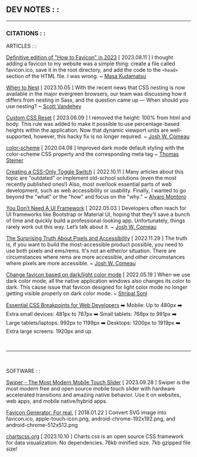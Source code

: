## DEV NOTES : :

---

### CITATIONS : :

ARTICLES : :

[Definitive edition of "How to Favicon" in 2023](https://dev.to/masakudamatsu/favicon-nightmare-how-to-maintain-sanity-3al7) [ 2023.08.11 ]
I thought adding a favicon to my website was a simple thing: create a file called favicon.ico, save it in the root directory, and add the code to the `<head>` section of the HTML file. I was wrong. ~ [Masa Kudamatsu](https://dev.to/masakudamatsu)

[When to Nest](https://cloudfour.com/thinks/when-to-nest-css/) [ 2023.10.05 ]
With the recent news that CSS nesting is now available in the major evergreen browsers, our team was discussing how it differs from nesting in Sass, and the question came up — When should you use nesting? ~ [Scott Vandehey](https://cloudfour.com/is/scott/)

[Custom CSS Reset](https://www.joshwcomeau.com/css/custom-css-reset/) [ 2023.06.09 ]
I removed the height: 100% from html and body. This rule was added to make it possible to use percentage-based heights within the application. Now that dynamic viewport units are well-supported, however, this hacky fix is no longer required. ~ [Josh W. Comeau](https://www.joshwcomeau.com/)

[color-scheme](https://web.dev/articles/color-scheme) [ 2020.04.08 ]
Improved dark mode default styling with the color-scheme CSS property and the corresponding meta tag ~ [Thomas Steiner](https://blog.tomayac.com/)

[Creating a CSS-Only Toggle Switch](https://alvaromontoro.com/blog/68017/creating-a-css-only-toggle-switch) [ 2022.10.11 ]
Many articles about this topic are "outdated" or implement old-school solutions (even the most recently published ones!) Also, most overlook essential parts of web development, such as web accessibility or usability. Finally, I wanted to go beyond the "what" or the "how" and focus on the "why." ~ [Alvaro Montoro](https://alvaromontoro.com/)

[You Don’t Need A UI Framework](https://www.smashingmagazine.com/2022/05/you-dont-need-ui-framework/) [ 2022.05.03 ]
Developers often reach for UI frameworks like Bootstrap or Material UI, hoping that they’ll save a bunch of time and quickly build a professional-looking app. Unfortunately, things rarely work out this way. Let’s talk about it. ~ [Josh W. Comeau](https://www.smashingmagazine.com/author/josh-comeau/)

[The Surprising Truth About Pixels and Accessibility](https://www.joshwcomeau.com/css/surprising-truth-about-pixels-and-accessibility/) [ 2022.11.29 ]
The truth is, if you want to build the most-accessible product possible, you need to use both pixels and ems/rems. It's not an either/or situation. There are circumstances where rems are more accessible, and other circumstances where pixels are more accessible. ~ [Josh W. Comeau](https://www.joshwcomeau.com/)

[Change favicon based on dark/light color mode](https://www.codewithshripal.com/tips/css/change-favicon-based-on-dark-light-mode) [ 2022.05.19 ]
When we use dark color mode, all the native application windows also changes its color to dark. This cause issue that favicon designed for light color mode no longer getting visible properly on dark color mode. ~ [Shripal Soni](https://www.codewithshripal.com/authors/shripal-soni)

[Essential CSS Breakpoints for Web Developers](https://twitter.com/csaba_kissi/status/1714168372785725623)
➡️ Mobile: Up to 480px
➡️ Extra small devices: 481px to 767px
➡️ Small tablets: 768px to 991px
➡️ Large tablets/laptops: 992px to 1199px
➡️ Desktops: 1200px to 1919px
➡️ Extra large screens: 1920px and up

<br />

---

<br />

SOFTWARE : :

[Swiper - The Most Modern Mobile Touch Slider](https://swiperjs.com/) [ 2023.09.28 ]
Swiper is the most modern free and open source mobile touch slider with hardware accelerated transitions and amazing native behavior. Use it on websites, web apps, and mobile native/hybrid apps.

[Favicon Generator. For real.](https://realfavicongenerator.net/) [ 2018.01.22 ]
Convert SVG image into favicon.ico, apple-touch-icon.png, android-chrome-192x192.png, and android-chrome-512x512.png

[chartscss.org](https://chartscss.org/) [ 2023.10.10 ]
Charts.css is an open source CSS framework for data visualization. No dependencies. 76kb minified size. 7kb gzipped file size!